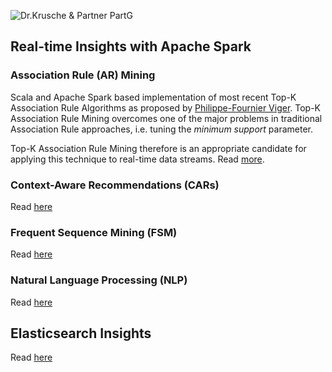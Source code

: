 ![Dr.Krusche & Partner PartG](https://raw.github.com/skrusche63/spark-elastic/master/images/dr-kruscheundpartner.png)

## Real-time Insights with Apache Spark

### Association Rule (AR) Mining

Scala and Apache Spark based implementation of most recent Top-K Association Rule Algorithms as proposed by [Philippe-Fournier Viger](http://www.philippe-fournier-viger.com/). Top-K Association Rule Mining overcomes one of the major problems in traditional Association Rule approaches, i.e. tuning the *minimum support* parameter.

Top-K Association Rule Mining therefore is an appropriate candidate for applying this technique to real-time data streams. Read [more](http://skrusche63.github.io/spark-arules).

### Context-Aware Recommendations (CARs)

Read [here](http://skrusche63.github.io/spark-fm)

### Frequent Sequence Mining (FSM)

Read [here](http://skrusche63.github.io/spark-fsm)

### Natural Language Processing (NLP)

Read [here](http://skrusche63.github.io/akka-nlp)

## Elasticsearch Insights

Read [here](http://skrusche63.github.io/spark-elastic)

